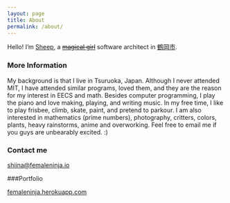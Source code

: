 ```yaml
---
layout: page
title: About
permalink: /about/
---
```


<p>Hello! I’m <a href="http://angelbeats.wikia.com/wiki/Shiina" title="Google image search: mahou shoujo" style="color:inherit"><del style="text-decoration:underline">Sheep</del></a>, a <a href="https://www.google.com/search?tbm=isch&amp;q=mahou+shoujo" title="Google image search: mahou shoujo" style="color:inherit"><del style="text-decoration:line-through">magical girl</del></a> software architect in <a href="https://www.city.tsuruoka.lg.jp" title="Google image search: mahou shoujo" style="color:inherit"><del style="text-decoration:underline">鶴岡市</del></a>.</p>

### More Information

My background is that I live in Tsuruoka, Japan. Although I never attended MIT, I have attended similar programs, loved them, and they are the reason for my interest in EECS and math. Besides computer programming, I play the piano and love making, playing, and writing music. In my free time, I like to play frisbee, climb, skate, paint, and pretend to parkour. I am also interested in mathematics (prime numbers), photography, critters, colors, plants, heavy rainstorms, anime and overworking. Feel free to email me if you guys are unbearably excited. :)

### Contact me

[shiina@femaleninja.io](mailto:shiina@femaleninja.io)

###Portfolio

[femaleninja.herokuapp.com](http://femaleninja.herokuapp.com/#/)
